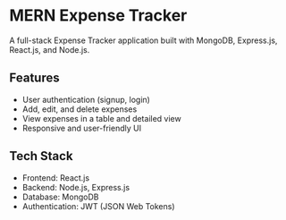 # MERN Expense Tracker

A full-stack Expense Tracker application built with MongoDB, Express.js, React.js, and Node.js.

## Features
- User authentication (signup, login)
- Add, edit, and delete expenses
- View expenses in a table and detailed view
- Responsive and user-friendly UI

## Tech Stack
- Frontend: React.js
- Backend: Node.js, Express.js
- Database: MongoDB
- Authentication: JWT (JSON Web Tokens)
